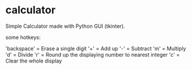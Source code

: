 # calculator

Simple Calculator made with Python GUI (tkinter).

some hotkeys:

'backspace' = Erase a single digit
'+' = Add up
'-' = Subtract
'm' = Multiply
'd' = Divide
'r' = Round up the displaying number to nearest integer
'c' = Clear the whole display